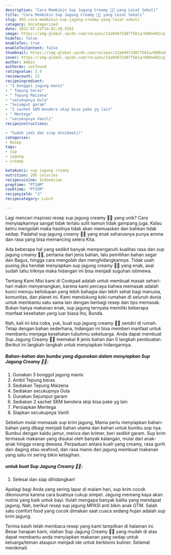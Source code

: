 ```yaml
---
description: "Cara Membikin Sup Jagung Creamy 🌽🥛 yang Lezat Sekali"
title: "Cara Membikin Sup Jagung Creamy 🌽🥛 yang Lezat Sekali"
slug: 493-cara-membikin-sup-jagung-creamy-yang-lezat-sekali
category: Uncategorized
date: 2022-07-23T14:02:20.555Z
image: https://img-global.cpcdn.com/recipes/12a04972d87f561a/680x482cq70/sup-jagung-creamy-foto-resep-utama.jpg
hideToc: false
enableToc: true
enableTocContent: false
thumbnail: https://img-global.cpcdn.com/recipes/12a04972d87f561a/680x482cq70/sup-jagung-creamy-foto-resep-utama.jpg
cover: https://img-global.cpcdn.com/recipes/12a04972d87f561a/680x482cq70/sup-jagung-creamy-foto-resep-utama.jpg
author: Admin
authorAv: notfound
ratingvalue: 3.9
reviewcount: 25
recipeingredient:
- "3 bonggol jagung manis"
- " Tepung beras"
- " Tepung Maizena"
- "secukupnya Gula"
- "Sejumput garam"
- "2 sachet SKM bendera skip bisa pake yg lain"
- " Mentega"
- "secukupnya Vanili"
recipeinstructions:

- "Sudah jadi dan siap dinikmati!"
categories:
- Resep
tags:
- sup
- jagung
- creamy

katakunci: sup jagung creamy 
nutrition: 205 calories
recipecuisine: Indonesian
preptime: "PT10M"
cooktime: "PT35M"
recipeyield: "3"
recipecategory: Lunch

---
```





Lagi mencari inspirasi resep sup jagung creamy 🌽🥛 yang unik? Cara menyiapkannya sangat tidak terlalu sulit namun tidak gampang juga. Kalau keliru mengolah maka hasilnya tidak akan memuaskan dan bahkan tidak sedap. Padahal sup jagung creamy 🌽🥛 yang enak seharusnya punya aroma dan rasa yang bisa memancing selera Kita.





Ada beberapa hal yang sedikit banyak mempengaruhi kualitas rasa dari sup jagung creamy 🌽🥛, pertama dari jenis bahan, lalu pemilihan bahan segar dan Bagus, hingga cara mengolah dan menghidangkannya. Tidak usah pusing jika hendak menyiapkan sup jagung creamy 🌽🥛 yang enak,      asal sudah tahu triknya maka hidangan ini bisa menjadi suguhan istimewa.














Tentang Kami Misi kami di Cookpad adalah untuk membuat masak sehari-hari makin menyenangkan, karena kami percaya bahwa memasak adalah kunci menuju kehidupan yang lebih bahagia dan lebih sehat bagi manusia, komunitas, dan planet ini. Kami mendukung koki rumahan di seluruh dunia untuk membantu satu sama lain dengan berbagi resep dan tips memasak. Bukan hanya makanan enak, sup jagung ternyata memiliki beberapa manfaat kesehatan yang luar biasa lho, Bunda.






Nah, kali ini kita coba, yuk, buat sup jagung creamy 🌽🥛 sendiri di rumah. Tetap dengan bahan sederhana, hidangan ini bisa memberi manfaat untuk membantu menjaga kesehatan tubuhmu sekeluarga. Anda dapat membuat Sup Jagung Creamy 🌽🥛 memakai 8 jenis bahan dan 0 langkah pembuatan. Berikut ini langkah-langkah untuk menyiapkan hidangannya.

<!--inarticleads1-->

##### Bahan-bahan dan bumbu yang digunakan dalam menyiapkan Sup Jagung Creamy 🌽🥛:

1. Gunakan 3 bonggol jagung manis
1. Ambil  Tepung beras
1. Sediakan  Tepung Maizena
1. Sediakan secukupnya Gula
1. Gunakan Sejumput garam
1. Sediakan 2 sachet SKM bendera skip bisa pake yg lain
1. Persiapkan  Mentega
1. Siapkan secukupnya Vanili


Sebelum mulai memasak sup krim jagung, Mama perlu menyiapkan bahan-bahan yang dibagi menjadi bahan utama dan bahan untuk bumbu sop nya. Bumbui dengan kaldu jamur, merica dan krimer, beri sedikit garam. Sup krim termasuk makanan yang disukai oleh banyak kalangan, mulai dari anak-anak hingga orang dewasa. Perpaduan antara kuah yang creamy, rasa gurih dari daging atau seafood, dan rasa manis dari jagung membuat makanan yang satu ini sering bikin ketagihan. 

<!--inarticleads2-->

#####  untuk buat Sup Jagung Creamy 🌽🥛:


1. Selesai dan siap dihidangkan!

Apalagi bagi Anda yang sering lapar di malam hari, sup krim cocok dikonsumsi karena cara buatnya cukup simpel. Jagung memang kaya akan nutrisi yang baik untuk bayi. Itulah mengapa banyak balita yang mendapat jagung. Nah, berikut resep sup jagung MPASI anti bikin anak GTM. Salah satu comfort food yang cocok dimakan saat cuaca sedang hujan adalah sup krim jagung. 

Terima kasih telah membaca resep yang kami tampilkan di halaman ini. Besar harapan kami, olahan Sup Jagung Creamy 🌽🥛 yang mudah di atas dapat membantu anda menyiapkan makanan yang sedap untuk keluarga/teman ataupun menjadi ide untuk berbisnis kuliner. Selamat menikmati
